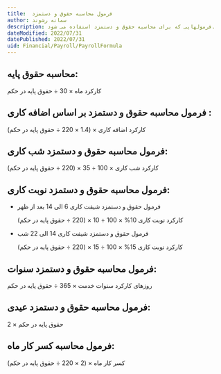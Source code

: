 ```yaml
---
title:  فرمول محاسبه حقوق و دستمزد
author: سمانه رشوند  
description: فرمولهایی که برای محاسبه حقوق و دستمزد استفاده می شود.
dateModified: 2022/07/31  
datePublished: 2022/07/31 
uid: Financial/Payroll/PayrollFormula  
---
```

## محاسبه حقوق پایه:
کارکرد ماه × 30 ÷ حقوق پایه در حکم


## فرمول محاسبه حقوق و دستمزد بر اساس اضافه کاری :
کارکرد اضافه کاری × (1.4 × 220 ÷ حقوق پایه در حکم)


## فرمول محاسبه حقوق و دستمزد شب کاری:
کارکرد شب کاری × 100 ÷ 35 × (220 ÷ حقوق پایه در حکم)


## فرمول محاسبه حقوق و دستمزد نوبت کاری:
* فرمول حقوق و دستمزد شیفت کاری 6 الی 14 بعد از ظهر

    کارکرد نوبت کاری 10% × 100 ÷ 10 × (220 ÷ حقوق پایه در حکم)

* فرمول حقوق و دستمزد شیفت کاری 14 الی 22 شب

    کارکرد نوبت کاری 15% × 100 ÷ 15 × (220 ÷ حقوق پایه در حکم)


## فرمول محاسبه حقوق و دستمزد سنوات:
روزهای کارکرد سنوات خدمت × 365 ÷ حقوق پایه در حکم


## فرمول محاسبه حقوق و دستمزد عیدی:
2 × حقوق پایه در حکم


## فرمول محاسبه کسر کار ماه:
کسر کار ماه × (2 × 220   ÷ حقوق پایه در حکم)
